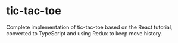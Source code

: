 # tic-tac-toe

Complete implementation of tic-tac-toe based on the React tutorial, converted to TypeScript and using Redux to keep move history.
